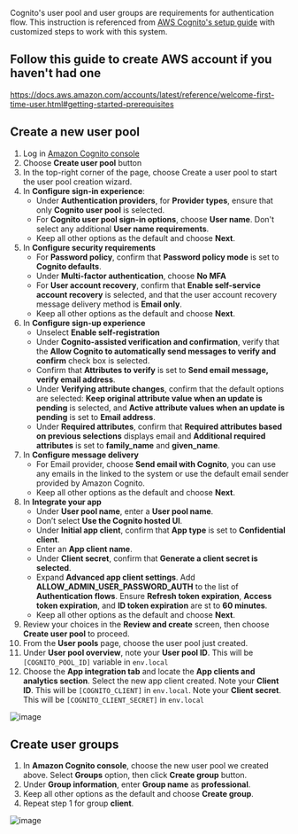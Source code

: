 Cognito's user pool and user groups are requirements for authentication flow. This instruction is referenced from [AWS Cognito's setup guide](https://docs.aws.amazon.com/cognito/latest/developerguide/tutorial-create-user-pool.html) with customized steps to work with this system.

## Follow this guide to create AWS account if you haven't had one

https://docs.aws.amazon.com/accounts/latest/reference/welcome-first-time-user.html#getting-started-prerequisites

## Create a new user pool
1. Log in [Amazon Cognito console](https://console.aws.amazon.com/cognito/home)
2. Choose **Create user pool** button
3. In the top-right corner of the page, choose Create a user pool to start the user pool creation wizard.
4. In **Configure sign-in experience**:
   - Under **Authentication providers**, for **Provider types**, ensure that only **Cognito user pool** is selected.
   - For **Cognito user pool sign-in options**, choose **User name**. Don't select any additional **User name requirements**.
   - Keep all other options as the default and choose **Next**.
5. In **Configure security requirements**
   - For **Password policy**, confirm that **Password policy mode** is set to **Cognito defaults**.
   - Under **Multi-factor authentication**, choose **No MFA**
   - For **User account recovery**, confirm that **Enable self-service account recovery** is selected, and that the user account recovery message delivery method is **Email only**.
   - Keep all other options as the default and choose **Next**.
6. In **Configure sign-up experience**
   - Unselect **Enable self-registration**
   - Under **Cognito-assisted verification and confirmation**, verify that the **Allow Cognito to automatically send messages to verify and confirm** check box is selected.
   - Confirm that **Attributes to verify** is set to **Send email message, verify email address**.
   - Under **Verifying attribute changes**, confirm that the default options are selected: **Keep original attribute value when an update is pending** is selected, and **Active attribute values when an update is pending** is set to **Email address**.
   - Under **Required attributes**, confirm that **Required attributes based on previous selections** displays email and **Additional required attributes** is set to **family_name** and **given_name**.
7. In **Configure message delivery**
   - For Email provider, choose **Send email with Cognito**, you can use any emails in the linked to the system or use the default email sender provided by Amazon Cognito.
   - Keep all other options as the default and choose **Next**.
8. In **Integrate your app**
   - Under **User pool name**, enter a **User pool name**.
   - Don’t select **Use the Cognito hosted UI**.
   - Under **Initial app client**, confirm that **App type** is set to **Confidential client**.
   - Enter an **App client name**.
   - Under **Client secret**, confirm that **Generate a client secret is selected**.
   - Expand **Advanced app client settings**. Add **ALLOW_ADMIN_USER_PASSWORD_AUTH** to the list of **Authentication flows**. Ensure **Refresh token expiration**, **Access token expiration**, and **ID token expiration** are st to **60 minutes**.
   - Keep all other options as the default and choose **Next**.
9. Review your choices in the **Review and create** screen, then choose **Create user pool** to proceed.
10. From the **User pools** page, choose the user pool just created.
11. Under **User pool overview**, note your **User pool ID**. This will be `[COGNITO_POOL_ID]` variable in `env.local`
12. Choose the **App integration tab** and locate the **App clients and analytics section**. Select the new app client created. Note your **Client ID**. This will be `[COGNITO_CLIENT]` in `env.local`. Note your **Client secret**. This will be `[COGNITO_CLIENT_SECRET]` in `env.local`

![image](https://github.com/COSC-499-W2023/year-long-project-team-1/assets/58235340/bdf37956-ce5f-44b4-b5bd-99dccd22cf30)

## Create user groups

1. In **Amazon Cognito console**, choose the new user pool we created above. Select **Groups** option, then click **Create group** button.
2. Under **Group information**, enter **Group name** as **professional**.
3. Keep all other options as the default and choose **Create group**.
4. Repeat step 1 for group **client**.
   
![image](https://github.com/COSC-499-W2023/year-long-project-team-1/assets/58235340/11af4317-0f63-4c41-91af-beeec61e533c)

